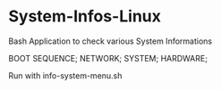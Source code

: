 # System-Infos-Linux

Bash Application to check various System Informations

BOOT SEQUENCE;
NETWORK;
SYSTEM;
HARDWARE;

Run with info-system-menu.sh
